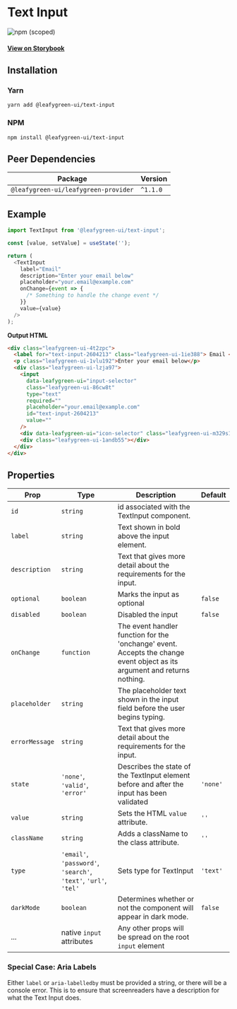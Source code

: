 # Text Input

![npm (scoped)](https://img.shields.io/npm/v/@leafygreen-ui/text-input.svg)

#### [View on Storybook](https://mongodb.github.io/leafygreen-ui/?path=/story/textinput--default)

## Installation

### Yarn

```shell
yarn add @leafygreen-ui/text-input
```

### NPM

```shell
npm install @leafygreen-ui/text-input
```

## Peer Dependencies

| Package                              | Version  |
| ------------------------------------ | -------- |
| `@leafygreen-ui/leafygreen-provider` | `^1.1.0` |

## Example

```js
import TextInput from '@leafygreen-ui/text-input';

const [value, setValue] = useState('');

return (
  <TextInput
    label="Email"
    description="Enter your email below"
    placeholder="your.email@example.com"
    onChange={event => {
      /* Something to handle the change event */
    }}
    value={value}
  />
);
```

**Output HTML**

```html
<div class="leafygreen-ui-4t2zpc">
  <label for="text-input-2604213" class="leafygreen-ui-1ie388"> Email </label>
  <p class="leafygreen-ui-1vlu192">Enter your email below</p>
  <div class="leafygreen-ui-lzja97">
    <input
      data-leafygreen-ui="input-selector"
      class="leafygreen-ui-86cw8t"
      type="text"
      required=""
      placeholder="your.email@example.com"
      id="text-input-2604213"
      value=""
    />
    <div data-leafygreen-ui="icon-selector" class="leafygreen-ui-m329s1"></div>
    <div class="leafygreen-ui-1andb55"></div>
  </div>
</div>
```

## Properties

| Prop           | Type                                                            | Description                                                                                                               | Default  |
| -------------- | --------------------------------------------------------------- | ------------------------------------------------------------------------------------------------------------------------- | -------- |
| `id`           | `string`                                                        | id associated with the TextInput component.                                                                               |          |
| `label`        | `string`                                                        | Text shown in bold above the input element.                                                                               |          |
| `description`  | `string`                                                        | Text that gives more detail about the requirements for the input.                                                         |          |
| `optional`     | `boolean`                                                       | Marks the input as optional                                                                                               | `false`  |
| `disabled`     | `boolean`                                                       | Disabled the input                                                                                                        | `false`  |
| `onChange`     | `function`                                                      | The event handler function for the 'onchange' event. Accepts the change event object as its argument and returns nothing. |          |
| `placeholder`  | `string`                                                        | The placeholder text shown in the input field before the user begins typing.                                              |          |
| `errorMessage` | `string`                                                        | Text that gives more detail about the requirements for the input.                                                         |          |
| `state`        | `'none'`, `'valid'`, `'error'`                                  | Describes the state of the TextInput element before and after the input has been validated                                | `'none'` |
| `value`        | `string`                                                        | Sets the HTML `value` attribute.                                                                                          | `''`     |
| `className`    | `string`                                                        | Adds a className to the class attribute.                                                                                  | `''`     |
| `type`         | `'email'`, `'password'`, `'search'`, `'text'`, `'url'`, `'tel'` | Sets type for TextInput                                                                                                   | `'text'` |
| `darkMode`     | `boolean`                                                       | Determines whether or not the component will appear in dark mode.                                                         | `false`  |
| ...            | native `input` attributes                                       | Any other props will be spread on the root `input` element                                                                |          |

### Special Case: Aria Labels

Either `label` or `aria-labelledby` must be provided a string, or there will be a console error. This is to ensure that screenreaders have a description for what the Text Input does.
